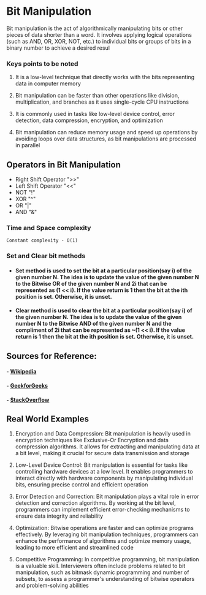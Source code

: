 # Bit Manipulation 

 Bit manipulation is the act of algorithmically manipulating bits or other pieces of data shorter than a word. It involves applying logical operations (such as AND, OR, XOR, NOT, etc.) to individual bits or groups of bits in a binary number to achieve a desired resul


### Keys points to be noted

1. It is a low-level technique that directly works with the bits representing data in computer memory

2.  Bit manipulation can be faster than other operations like division, multiplication, and branches as it uses single-cycle CPU instructions

3.  It is commonly used in tasks like low-level device control, error detection, data compression, encryption, and optimization

4. Bit manipulation can reduce memory usage and speed up operations by avoiding loops over data structures, as bit manipulations are processed in parallel

## Operators in Bit Manipulation

 -   Right Shift Operator  ">>"
   - Left Shift  Operator  "<<"
   - NOT "!"
   - XOR "^"
   - OR  "|"
   - AND "&"
  
### Time and Space complexity

    Constant complexity - O(1)


### Set and Clear bit methods
  - #### Set method is used to set the bit at a particular position(say i) of the given number N. The idea is to update the value of the given number N to the Bitwise OR of the given number N and 2i that can be represented as (1 << i). If the value return is 1 then the bit at the ith position is set. Otherwise, it is unset.
  - #### Clear method is used to clear the bit at a particular position(say i) of the given number N. The idea is to update the value of the given number N to the Bitwise AND of the given number N and the compliment of 2i that can be represented as ~(1 << i). If the value return is 1 then the bit at the ith position is set. Otherwise, it is unset.
   
## Sources for Reference:
   #### - [Wikipedia](https://en.wikipedia.org/wiki/Bit_manipulation)
   #### - [GeekforGeeks](https://www.geeksforgeeks.org/all-about-bit-manipulation/)
   #### - [StackOverflow](https://stackoverflow.com/questions/2096916/real-world-use-cases-of-bitwise-operators)
## Real World Examples
  1. Encryption and Data Compression: Bit manipulation is heavily used in encryption techniques like Exclusive-Or Encryption and data compression algorithms. It allows for extracting and manipulating data at a bit level, making it crucial for secure data transmission and storage
  
  2. Low-Level Device Control: Bit manipulation is essential for tasks like controlling hardware devices at a low level. It enables programmers to interact directly with hardware components by manipulating individual bits, ensuring precise control and efficient operation
   
  3. Error Detection and Correction: Bit manipulation plays a vital role in error detection and correction algorithms. By working at the bit level, programmers can implement efficient error-checking mechanisms to ensure data integrity and reliability
   
  4. Optimization: Bitwise operations are faster and can optimize programs effectively. By leveraging bit manipulation techniques, programmers can enhance the performance of algorithms and optimize memory usage, leading to more efficient and streamlined code
   
  5. Competitive Programming: In competitive programming, bit manipulation is a valuable skill. Interviewers often include problems related to bit manipulation, such as bitmask dynamic programming and number of subsets, to assess a programmer's understanding of bitwise operators and problem-solving abilities